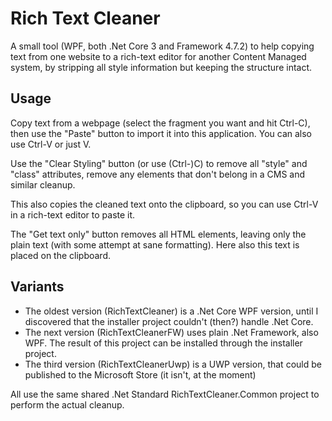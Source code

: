 Rich Text Cleaner
=================

A small tool (WPF, both .Net Core 3 and Framework 4.7.2) to help copying text from one website to a rich-text editor for another Content Managed system, by stripping all style information but keeping the structure intact.

Usage
-----

Copy text from a webpage (select the fragment you want and hit Ctrl-C), then use the "Paste" button to import it into this application. You can also use Ctrl-V or just V.

Use the "Clear Styling" button (or use (Ctrl-)C) to remove all "style" and "class" attributes, remove any elements that don't belong in a CMS and similar cleanup.

This also copies the cleaned text onto the clipboard, so you can use Ctrl-V in a rich-text editor to paste it.

The "Get text only" button removes all HTML elements, leaving only the plain text (with some attempt at sane formatting). Here also this text is placed on the clipboard.

Variants
--------

* The oldest version (RichTextCleaner) is a .Net Core WPF version, until I discovered that the installer project couldn't (then?) handle .Net Core.
* The next version (RichTextCleanerFW) uses plain .Net Framework, also WPF. The result of this project can be installed through the installer project.
* The third version (RichTextCleanerUwp) is a UWP version, that could be published to the Microsoft Store (it isn't, at the moment)

All use the same shared .Net Standard RichTextCleaner.Common project to perform the actual cleanup.
